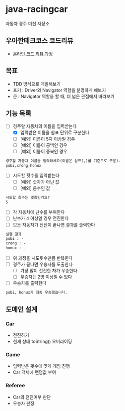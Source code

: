 # java-racingcar

자동차 경주 미션 저장소

## 우아한테크코스 코드리뷰

- [온라인 코드 리뷰 과정](https://github.com/woowacourse/woowacourse-docs/blob/master/maincourse/README.md)

## 목표

- TDD 방식으로 개발해보기
- 포키 : Driver와 Navigator 역할을 분명하게 해보기
- 쿤 : Navigator 역할을 할 때, 더 넓은 관점에서 바라보기

## 기능 목록

- [ ] 경주할 자동차의 이름을 입력받는다
    - [X] 입력받은 이름을 쉼표 단위로 구분한다
    - [ ] [예외] 이름이 5자 이상일 경우
    - [ ] [예외] 이름이 공백인 경우
    - [ ] [예외] 이름이 중복인 경우

```markdown
경주할 자동차 이름을 입력하세요(이름은 쉼표(,)를 기준으로 구분).
pobi,crong,honux
```

- [ ] 시도할 횟수를 입력받는다
    - [ ] [예외] 숫자가 아닌 값
    - [ ] [예외] 음수인 값

```markdown
시도할 회수는 몇회인가요?
5
```

- [ ] 각 자동차에 난수를 부여한다
- [ ] 난수가 4 이상일 경우 전진한다
- [ ] 모든 자동차가 전진이 끝나면 결과를 출력한다

```markdown
실행 결과
pobi : -
crong : -
honux : -
```

- [ ] 위 과정을 시도횟수만큼 반복한다
- [ ] 경주가 끝나면 우승자를 도출한다
    - [ ] 가장 많이 전진한 차가 우승한다
    - [ ] 우승자는 2명 이상일 수 있다
- [ ] 우승자를 출력한다

```markdown
pobi, honux가 최종 우승했습니다.
```

## 도메인 설계

### Car

- 전진하기
- 현재 상태 toString() 오버라이딩

### Game

- 입력받은 횟수에 맞게 게임 진행
- Car 객체에 랜덤값 부여

### Referee

- Car의 전진여부 판단
- 우승자 판정
